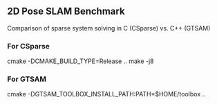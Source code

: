
## 2D Pose SLAM Benchmark
Comparison of sparse system solving in C (CSparse) vs. C++ (GTSAM)

### For CSparse
cmake  -DCMAKE_BUILD_TYPE=Release ..
make -j8

### For GTSAM
cmake -DGTSAM_TOOLBOX_INSTALL_PATH:PATH=$HOME/toolbox ..